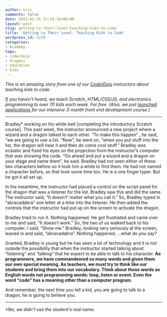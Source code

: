 ```yaml
---
author: eric
comments: false
date: 2013-01-31 21:18:34+00:00
layout: post
slug: getting-to-their-level-teaching-kids-to-code
title: 'Getting to Their Level: Teaching Kids to Code'
wordpress_id: 1278
categories:
- Academy
tags:
- coderdojo
- dragons
- education
- kids
---
```


_This is an amazing story from one of our [CoderDojo](http://www.theironyard.com/academy/kids) instructors about teaching kids to code._

_If you haven't heard, we teach Scratch, HTML/CSS/JS, and electronics programming to over 70 kids each week. For free. (Also, we just [launched applications](http://www.theironyard.com/academy/the-iron-yard-academy) for our intensive 3-month front end development course.)_

<!-- more -->

* * *

Bradley* working on his white belt [completing the introductory Scratch course]. This past week, the instructor announced a new project where a wizard and a dragon talked to each other. “To make this happen” , he said, “we are going to use a list. “Now”, he went on, “when you put stuff into the list, the dragon will hear it and then do come cool stuff.” Bradley was ecstatic and fixed his eyes on the projection from the instructor’s computer that was showing the code. “Go ahead and put a wizard and a dragon on your stage and name them”, he said. Bradley had not seen either of these two characters before so it took him a while to find them. He had not named a character before, so that took some time too. He is a one finger typer. But he got it all set up. 

In the meantime, the instructor had placed a control on the script panel for the dragon that was a listener for the list. Bradley saw this and did the same. The instructor said, “It doesn’t’ matter what you call it.” So, Bradley typed in “abracadabra” one letter at a time into the listener. He then added the controls that the instructor had put up on the screen to activate the dragon.

Bradley tried to run it. Nothing happened. He got frustrated and came over to me and said, “It doesn’t work.”  So, the two of us walked back to his computer. I said, “Show me.” Bradley, looking very seriously at the screen, leaned in and said, “abracadabra”.  Nothing happened.  …what do you say?

Granted, Bradley is young but he has seen a lot of technology and it is not outside the possibility that when the instructor started talking about “listening” and “talking” that he expect to be able to talk to his character. **As programmers, we have commandeered so many words and given them our own special meaning.  As teachers, we must try to think like our students and bring them into our vocabulary.  Think about these words as English words not programming words:  loop, listen or event. Even the word “code” has a meaning other than a computer program.**  

And remember, the next time you tell a kid, you are going to talk to a dragon, he is going to believe you.

* * *

_*No, we didn't use the student's real name._
